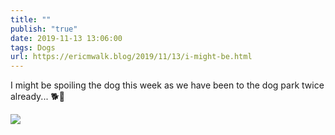 ```yaml
---
title: ""
publish: "true"
date: 2019-11-13 13:06:00
tags: Dogs
url: https://ericmwalk.blog/2019/11/13/i-might-be.html
---
```


I might be spoiling the dog this week as we have been to the dog park twice already... 🐕🐶

![](https://ericmwalk.blog/uploads/2022/9c86417f44.jpg)